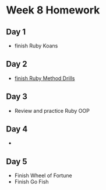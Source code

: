 
# Week 8 Homework

## Day 1
- finish Ruby Koans

## Day 2
- [finish Ruby Method Drills](https://github.com/SF-WDI-LABS/ruby-method-drills)

## Day 3
- Review and practice Ruby OOP

## Day 4
- 

## Day 5
- Finish Wheel of Fortune
- Finish Go Fish




